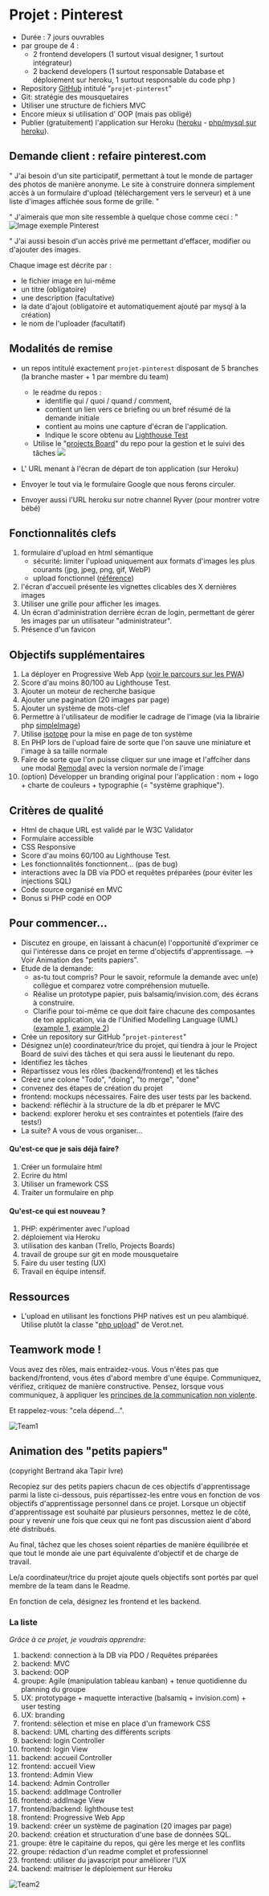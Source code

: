 # Projet : Pinterest

- Durée : 7 jours ouvrables
- par groupe de 4 :  
	- 2 frontend developers (1 surtout visual designer, 1 surtout intégrateur) 
	- 2 backend developers (1 surtout responsable Database et déploiement sur heroku, 1 surtout responsable du code php )
- Repository [GitHub](https://github.com/) intitulé "`projet-pinterest`" 
- Git: stratégie des mousquetaires
- Utiliser une structure de fichiers MVC 
- Encore mieux si utilisation d' OOP (mais pas obligé)
- Publier (gratuitement) l'application sur Heroku ([heroku](https://www.heroku.com) - [php/mysql sur heroku](https://stackoverflow.com/questions/14947506/using-mysql-with-php-on-heroku)).

## Demande client : refaire pinterest.com

" J'ai besoin d'un site participatif, permettant à tout le monde de partager des photos de manière anonyme. Le site à construire donnera simplement accès à un formulaire d'upload (téléchargement vers le serveur) et à une liste d'images affichée sous forme de grille. "

" J'aimerais que mon site ressemble à quelque chose comme ceci :  "  
 ![Image exemple Pinterest](Pinterest.png)

" J'ai aussi besoin d'un accès privé me permettant d'effacer, modifier ou d'ajouter des images.

Chaque image est décrite par : 

- le fichier image en lui-même
- un titre (obligatoire)
- une description (facultative)
- la date d'ajout (obligatoire et automatiquement ajouté par mysql à la création)
- le nom de l'uploader (facultatif)


## Modalités de remise
- un repos intitulé exactement `projet-pinterest` disposant de 5 branches (la branche master + 1 par membre du team)
	- le readme du repos :  
		- identifie qui / quoi / quand / comment,
		- contient un lien vers ce briefing ou un bref résumé de la demande initiale
		- contient au moins une capture d'écran de l'application.
		- Indique le score obtenu au [Lighthouse Test](https://developers.google.com/web/tools/lighthouse/)
	- Utilise le "[projects Board](https://liftux.com/using-github-issues-project-management/)" du repo pour la gestion et le suivi des tâches
![](https://i1.wp.com/cloud.githubusercontent.com/assets/3477155/18481731/44629a3e-79ab-11e6-8ce9-9ad5f07a135d.gif?w=1200&ssl=1)

- L' URL menant à l'écran de départ de ton application (sur Heroku)
- Envoyer le tout via le formulaire Google que nous ferons circuler.
- Envoyer aussi l'URL heroku sur notre channel Ryver (pour montrer votre bébé)

## Fonctionnalités clefs

1. formulaire d'upload en html sémantique
    - sécurité: limiter l'upload uniquement aux formats d'images les plus courants (jpg, jpeg, png, gif, WebP)
    - upload fonctionnel ([référence](https://www.w3schools.com/php/php_file_upload.asp))
1. l'écran d'accueil présente les vignettes clicables des X dernières images
1. Utiliser une grille pour afficher les images.
2. Un écran d'administration derrière écran de login, permettant de gérer les images par un utilisateur "administrateur".
3. Présence d'un favicon

## Objectifs supplémentaires
1. La déployer en Progressive Web App ([voir le parcours sur les PWA](https://github.com/becodeorg/Lovelace-promo-2/tree/master/Parcours/PWA%20-%20progressive%20web%20apps))
1. Score d'au moins 80/100 au Lighthouse Test.
2. Ajouter un moteur de recherche basique
3. Ajouter une pagination (20 images  par page)
3. Ajouter un système de mots-clef
1. Permettre à l'utilisateur de modifier le cadrage de l'image (via la librairie php [simpleImage](https://github.com/claviska/SimpleImage))
1. Utilise [isotope](https://isotope.metafizzy.co/) pour la mise en page de ton système
1. En PHP lors de l'upload faire de sorte que l'on sauve une miniature et l'image à sa taille normale
1. Faire de sorte que l'on puisse cliquer sur une image et l'affciher dans une modal [Remodal](https://github.com/VodkaBears/Remodal) avec la version normale de l'image
1. (option) Développer un branding original pour l'application : nom + logo + charte de couleurs + typographie (= "système graphique").


## Critères de qualité
- Html de chaque URL est validé par le W3C Validator
- Formulaire accessible
- CSS Responsive
- Score d'au moins 60/100 au Lighthouse Test.
- Les fonctionnalités fonctionnent... (pas de bug)
- interactions avec la DB via PDO et requêtes préparées (pour éviter les injections SQL)
- Code source organisé en MVC
- Bonus si PHP codé en OOP

## Pour commencer...

- Discutez en groupe, en laissant à chacun(e) l'opportunité d'exprimer ce qui l'intéresse dans ce projet en terme d'objectifs d'apprentissage.
--> Voir Animation des "petits papiers".
- Etude de la demande: 
	- as-tu tout compris? Pour le savoir, reformule la demande avec un(e) collègue et comparez votre compréhension mutuelle.
	- Réalise un prototype papier, puis balsamiq/invision.com, des écrans à construire.
	- Clarifie pour toi-même ce que doit faire chacune des composantes de ton application, via de l'Unified Modelling Language (UML) ([example 1](http://astah.net/features/uml-features/uml-features-class.png), [example 2](http://msoe.us/taylor/tutorial/se1021/exceptionUML.png))
- Crée un repository sur GitHub "`projet-pinterest`"
- Désignez un(e) coordinateur/trice du projet, qui tiendra à jour le Project Board de suivi des tâches et qui sera aussi le lieutenant du repo.
- Identifiez les tâches
- Répartissez vous les rôles (backend/frontend) et les tâches
- Créez une colone "Todo", "doing", "to merge", "done"
- convenez des étapes de création du projet
- frontend: mockups nécessaires. Faire des user tests par les backend.
- backend: réfléchir à la structure de la db et préparer le MVC
- backend: explorer heroku et ses contraintes et potentiels (faire des tests!)
- La suite?  A vous de vous organiser...

#### Qu'est-ce que je sais déjà faire?
1. Créer un formulaire html
1. Ecrire du html
1. Utiliser un framework CSS 
1. Traiter un formulaire en php  

#### Qu'est-ce qui est nouveau ?
1. PHP: expérimenter avec l'upload
2. déploiement via Heroku
3. utilisation des kanban (Trello, Projects Boards)
4. travail de groupe sur git en mode mousquetaire
5. Faire du user testing (UX)
6. Travail en équipe intensif.

## Ressources

- L'upload en utilisant les fonctions PHP natives est un peu alambiqué. Utilise plutôt la classe "[php upload](https://github.com/verot/class.upload.php)" de Verot.net.


## Teamwork mode !
Vous avez des rôles, mais entraidez-vous. Vous n'êtes pas que backend/frontend, vous êtes d'abord membre d'une équipe. Communiquez, vérifiez, critiquez de manière constructive. Pensez, lorsque vous communiquez, à appliquer les [principes de la communication non violente](https://github.com/becodeorg/BeCode/wiki/CNV-:-Communication-non-violente). 

Et rappelez-vous:  "cela dépend...".

![Team1](https://media3.giphy.com/media/l3vQXn15dRVNMru7e/giphy.gif)


## Animation des "petits papiers" 
(copyright Bertrand aka Tapir Ivre) 

Recopiez sur des petits papiers chacun de ces objectifs d'apprentissage parmi la liste ci-dessous, puis répartissez-les entre vous en fonction de vos objectifs d'apprentissage personnel dans ce projet.
Lorsque un objectif d'apprentissage est souhaité par plusieurs personnes, mettez le de côté, pour y revenir une fois que ceux qui ne font pas discussion aient d'abord été distribués.

Au final, tâchez que les choses soient réparties de manière équilibrée et que tout le monde aie une part équivalente d'objectif et de charge de travail.

Le/a coordinateur/trice du projet ajoute quels objectifs sont portés par quel membre de la team dans le Readme.

En fonction de cela, désignez les frontend et les backend.

### La liste

*Grâce à ce projet, je voudrais apprendre:*

1. backend: connection à la DB via PDO / Requêtes préparées
1. backend: MVC
1. backend: OOP
1. groupe: Agile (manipulation tableau kanban) + tenue quotidienne du planning du groupe
1. UX:  prototypage + maquette interactive (balsamiq + invision.com) + user testing
1. UX: branding
2. frontend: sélection et mise en place d'un framework CSS
3. backend: UML charting des différents scripts
1. backend: login Controller
1. frontend: login View
1. backend: accueil Controller
1. frontend: accueil View
1. frontend: Admin View
1. backend: Admin Controller
1. backend: addImage Controller
1. frontend: addImage View
1. frontend/backend: lighthouse test
1. frontend: Progressive Web App
1. backend: créer un système de pagination (20 images par page)
1. backend: création et structuration d'une base de données SQL.
1. groupe: être le capitaine du repos, qui gère les merge et les conflits
1. groupe: rédaction d'un readme complet et professionnel
1. frontend: utiliser du javascript pour améliorer l'UX
1. backend: maitriser le déploiement sur Heroku

![Team2](https://media3.giphy.com/media/l3q2Wl7Wpz09Z5hfi/giphy.gif)
